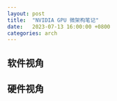 ```yaml
---
layout: post
title:  "NVIDIA GPU 微架构笔记"
date:   2023-07-13 16:00:00 +0800
categories: arch
---
```


## 软件视角

## 硬件视角